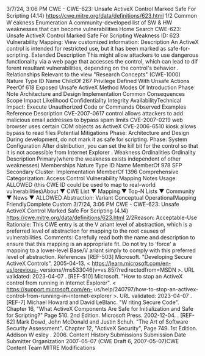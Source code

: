 3/7/24, 3:06 PM CWE - CWE-623: Unsafe ActiveX Control Marked Safe For Scripting (4.14)
https://cwe.mitre.org/data/deﬁnitions/623.html 1/2
Common W eakness Enumeration
A community-developed list of SW & HW weaknesses that can become
vulnerabilities
Home Search
CWE-623: Unsafe ActiveX Control Marked Safe For Scripting
Weakness ID: 623
Vulnerability Mapping: 
View customized information:
 Description
An ActiveX control is intended for restricted use, but it has been marked as safe-for-scripting.
 Extended Description
This might allow attackers to use dangerous functionality via a web page that accesses the control, which can lead to dif ferent
resultant vulnerabilities, depending on the control's behavior .
 Relationships
 Relevant to the view "Research Concepts" (CWE-1000)
Nature Type ID Name
ChildOf 267 Privilege Defined With Unsafe Actions
PeerOf 618 Exposed Unsafe ActiveX Method
 Modes Of Introduction
Phase Note
Architecture and Design
Implementation
 Common Consequences
Scope Impact Likelihood
Confidentiality
Integrity
AvailabilityTechnical Impact: Execute Unauthorized Code or Commands
 Observed Examples
Reference Description
CVE-2007-0617 control allows attackers to add malicious email addresses to bypass spam limits
CVE-2007-0219 web browser uses certain COM objects as ActiveX
CVE-2006-6510 kiosk allows bypass to read files
 Potential Mitigations
Phase: Architecture and Design
During development, do not mark it as safe for scripting.
Phase: System Configuration
After distribution, you can set the kill bit for the control so that it is not accessible from Internet Explorer .
 Weakness Ordinalities
Ordinality Description
Primary(where the weakness exists independent of other weaknesses)
 Memberships
Nature Type ID Name
MemberOf 978 SFP Secondary Cluster: Implementation
MemberOf 1396 Comprehensive Categorization: Access Control
 Vulnerability Mapping Notes
Usage: ALLOWED (this CWE ID could be used to map to real-world vulnerabilities)About ▼ CWE List ▼ Mapping ▼ Top-N Lists ▼ Community ▼ News ▼
ALLOWED
Abstraction: Variant
Conceptual OperationalMapping
FriendlyComplete Custom
3/7/24, 3:06 PM CWE - CWE-623: Unsafe ActiveX Control Marked Safe For Scripting (4.14)
https://cwe.mitre.org/data/deﬁnitions/623.html 2/2Reason: Acceptable-Use
Rationale:
This CWE entry is at the V ariant level of abstraction, which is a preferred level of abstraction for mapping to the root causes of
vulnerabilities.
Comments:
Carefully read both the name and description to ensure that this mapping is an appropriate fit. Do not try to 'force' a mapping to a
lower-level Base/V ariant simply to comply with this preferred level of abstraction.
 References
[REF-503] Microsoft. "Developing Secure ActiveX Controls". 2005-04-13. < https://learn.microsoft.com/en-us/previous-
versions//ms533046(v=vs.85)?redirectedfrom=MSDN >. URL validated: 2023-04-07 .
[REF-510] Microsoft. "How to stop an ActiveX control from running in Internet Explorer". < https://support.microsoft.com/en-
us/help/240797/how-to-stop-an-activex-control-from-running-in-internet-explorer >. URL validated: 2023-04-07 .
[REF-7] Michael Howard and David LeBlanc. "W riting Secure Code". Chapter 16, "What ActiveX Components Are Safe for
Initialization and Safe for Scripting?" Page 510. 2nd Edition. Microsoft Press. 2002-12-04.
.
[REF-62] Mark Dowd, John McDonald and Justin Schuh. "The Art of Software Security Assessment". Chapter 12, "ActiveX
Security", Page 749. 1st Edition. Addison W esley . 2006.
 Content History
 Submissions
Submission Date Submitter Organization
2007-05-07
(CWE Draft 6, 2007-05-07)CWE Content Team MITRE
 Modifications